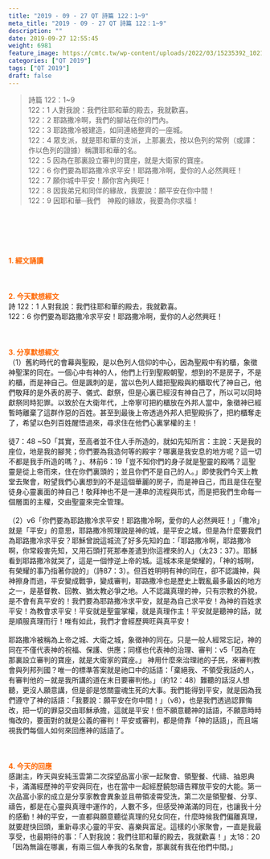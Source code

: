 ```yaml
---
title: "2019 - 09 - 27 QT 詩篇 122：1~9"
meta_title: "2019 - 09 - 27 QT 詩篇 122：1~9"
description: ""
date: 2019-09-27 12:55:45
weight: 6981
feature_image: https://cmtc.tw/wp-content/uploads/2022/03/15235392_10211799862337740_180693556567566654_o-1.webp
categories: ["QT 2019"]
tags: ["QT 2019"]
draft: false
---
```


<blockquote>詩篇 122：1~9<br />
122：1 人對我說：我們往耶和華的殿去，我就歡喜。<br />
122：2 耶路撒冷啊，我們的腳站在你的門內。<br />
122：3 耶路撒冷被建造，如同連絡整齊的一座城。<br />
122：4 眾支派，就是耶和華的支派，上那裏去，按以色列的常例（或譯：作以色列的證據）稱讚耶和華的名。<br />
122：5 因為在那裏設立審判的寶座，就是大衛家的寶座。<br />
122：6 你們要為耶路撒冷求平安！耶路撒冷啊，愛你的人必然興旺！<br />
122：7 願你城中平安！願你宮內興旺！<br />
122：8 因我弟兄和同伴的緣故，我要說：願平安在你中間！<br />
122：9 因耶和華─我們　神殿的緣故，我要為你求福！</blockquote><br />
&nbsp;<br />
<br />
&nbsp;<br />
<br />
<span style="color: #ff6600;"><strong>1. </strong><strong>經文誦讀</strong></span><br />
<br />
<span style="color: #ff6600;"><strong> </strong></span><br />
<br />
<span style="color: #ff6600;"><strong>2. 今天默想</strong><strong>經文<br />
</strong></span>詩 122：1 人對我說：我們往耶和華的殿去，我就歡喜。<br />
122：6 你們要為耶路撒冷求平安！耶路撒冷啊，愛你的人必然興旺！<br />
<br />
&nbsp;<br />
<br />
<span style="color: #ff6600;"><strong>3. 分享默想經文<br />
</strong></span>（1）舊約時代的會幕與聖殿，是以色列人信仰的中心，因為聖殿中有約櫃，象徵神聖潔的同在。一個心中有神的人，他們上行到聖殿朝聖，想到的不是房子，不是約櫃，而是神自己。但是諷刺的是，當以色列人錯把聖殿與約櫃取代了神自己，他們敬拜的是外表的房子、儀式、獻祭，但是心裏已經沒有神自己了，所以可以同時獻祭同時犯罪。以致於在大衛年代，上帝寧可把約櫃放在外邦人當中，象徵神已經暫時離棄了這群作惡的百姓。甚至到最後上帝透過外邦人把聖殿拆了，把約櫃奪走了，希望以色列百姓醒悟過來，尋求住在他們心裏掌權的主！<br />
<br />
徒7：48 ~50「其實，至高者並不住人手所造的，就如先知所言：主說：天是我的座位，地是我的腳凳；你們要為我造何等的殿宇？哪裏是我安息的地方呢？這一切不都是我手所造的嗎？」、林前6：19「豈不知你們的身子就是聖靈的殿嗎？這聖靈是從上帝而來，住在你們裏頭的；並且你們不是自己的人。」即使我們今天上教堂去聚會，盼望我們心裏想到的不是這個華麗的房子，而是神自己，而且是住在聖徒身心靈裏面的神自己！敬拜神也不是一連串的流程與形式，而是把我們生命每一個層面的主權，交由聖靈來完全管理。<br />
<br />
（2）v6「你們要為耶路撒冷求平安！耶路撒冷啊，愛你的人必然興旺！」「撒冷」就是「平安」的意思，耶路撒冷照理說是神的城，是平安之城，但是為什麼要我們為耶路撒冷求平安？耶穌曾說這城流了好多先知的血：「耶路撒冷啊，耶路撒冷啊，你常殺害先知，又用石頭打死那奉差遣到你這裡來的人」（太23：37）。耶穌看到耶路撒冷就哭了，這是一個悖逆上帝的城。這城本來是榮耀的，「神的城啊，有榮耀的事乃指著你說的」（詩87：3）。但百姓明明有神的同在，卻不認識神，與神擦身而過，平安變成戰爭，變成審判，耶路撒冷也是歷史上戰亂最多最凶的地方之一，是基督教、回教、猶太教必爭之地。人不認識真理的神，只有宗教的外貌，是不會有真平安的！我們要為耶路撒冷求平安，就是為自己求平安！為神的百姓求平安！為教會求平安！平安就是聖靈掌權，就是真理作主！平安就是聽神的話，就是順服真理而行！唯有如此，我們才會經歷興旺與真平安！<br />
<br />
耶路撒冷被稱為上帝之城、大衛之城，象徵神的同在。只是一般人經常忘記，神的同在不僅代表神的祝福、保護、供應；同樣也代表神的治理、審判：v5「因為在那裏設立審判的寶座，就是大衛家的寶座。」 神用什麼來治理祂的子民，來審判教會與列邦列國？唯一的標準答案就是祂口中的話語：「棄絕我、不領受我話的人，有審判他的－就是我所講的道在末日要審判他。」（約12：48）難聽的話沒人想聽，更沒人願意講，但是卻是悠關靈魂生死的大事。我們能得到平安，就是因為我們遵守了神的話語：「我要說：願平安在你中間！」（v8），也是我們透過認罪悔改，把一切的罪惡交由耶穌承擔，這就是平安！但不願意聽神的話語，不願意時時悔改的，要面對的就是公義的審判！平安或審判，都是倚靠「神的話語」，而且端視我們每個人如何來回應神的話語了。<br />
<br />
&nbsp;<br />
<br />
<span style="color: #ff6600;"><strong>4. 今天的回應<br />
</strong></span>感謝主，昨天與安純玉雲第二次探望品富小家一起聚會、領聖餐、代禱、抽恩典卡，滿滿經歷神的平安與同在，也在當中一起經歷饒恕禱告釋放平安的大能。第一次品富小家的成立是分享家教會異象並且帶領凌霄受洗，第二次是領聖餐、分享、禱告，都是在心靈與真理中運作的，人數不多，但感受神滿滿的同在，也讓我十分的感動！神的平安，一直都與願意聽從真理的兒女同在，什麼時候我們偏離真理，就要趕快回頭，重新尋求心靈的平安、喜樂與富足。這樣的小家聚會，一直是我最享受，也最期待的事：「人對我說：我們往耶和華的殿去，我就歡喜！」太18：20「因為無論在哪裏，有兩三個人奉我的名聚會，那裏就有我在他們中間。」<br />
<br />
&nbsp;
        